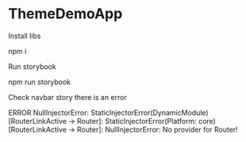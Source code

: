 # ThemeDemoApp

Install libs

npm i

Run storybook

npm run storybook

Check navbar story there is an error 

ERROR NullInjectorError: StaticInjectorError(DynamicModule)[RouterLinkActive -> Router]: 
  StaticInjectorError(Platform: core)[RouterLinkActive -> Router]: 
    NullInjectorError: No provider for Router!
